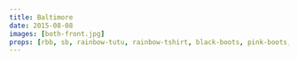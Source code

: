 ```yaml
---
title: Baltimore
date: 2015-08-08
images: [both-front.jpg]
props: [rbb, sb, rainbow-tutu, rainbow-tshirt, black-boots, pink-boots, bondage-gear, tiara, silver-sparkly-fedora, aviators, pearl-necklace, earrings, astroturf, flowers, divine, flamingo, green-happy-sticker, divine-eyebrows, pink-feather-boa, freddie-mustache]
---
```


